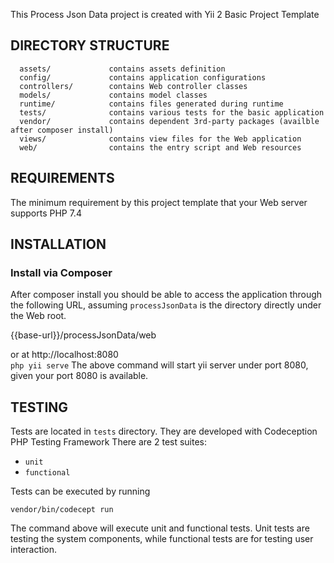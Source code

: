 
This Process Json Data project is created with Yii 2 Basic Project Template

DIRECTORY STRUCTURE
-------------------

      assets/             contains assets definition
      config/             contains application configurations
      controllers/        contains Web controller classes
      models/             contains model classes
      runtime/            contains files generated during runtime
      tests/              contains various tests for the basic application
      vendor/             contains dependent 3rd-party packages (availble after composer install)
      views/              contains view files for the Web application
      web/                contains the entry script and Web resources



REQUIREMENTS
------------

The minimum requirement by this project template that your Web server supports PHP 7.4


INSTALLATION
------------

### Install via Composer


After composer install you should be able to access the application through the following URL, assuming `processJsonData` is the directory
directly under the Web root.

{{base-url}}/processJsonData/web

or at http://localhost:8080  
`php yii serve`
The above command will start yii server under port 8080, given your port 8080 is available.


TESTING
-------

Tests are located in `tests` directory. They are developed with Codeception PHP Testing Framework
There are 2 test suites:

- `unit`
- `functional`

Tests can be executed by running

```
vendor/bin/codecept run
```

The command above will execute unit and functional tests. Unit tests are testing the system components, while functional
tests are for testing user interaction. 
